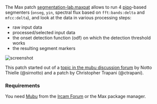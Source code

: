 The Max patch [segmentation-lab.maxpat](./segmentation-lab.maxpat) allows to run 4 [pipo](https://ismm.ircam.fr/pipo/)-based segmenters (`onseg`, `yin`, spectral flux based on `fft:bands:delta` and `mfcc:delta`), and look at the data in various processing steps:
- raw input data
- processed/selected input data
- the onset detection function (odf) on which the detection threshold works
- the resulting segment markers

![screenshot](https://discussion.forum.ircam.fr/uploads/default/original/2X/6/6fd77aad4eb94cb710d85ac2830cface90b24be6.png)

This patch started out of a [topic in the mubu discussion forum](https://discussion.forum.ircam.fr/t/onset-detection-based-on-mel-flux/22772/22) by Notto Thielle (@sirnotto) and a patch by Christopher Trapani (@ctrapani).

### Requirements
You need [Mubu](https://ircam-ismm.github.io/max-msp/mubu.html) from the [Ircam Forum](https://forum.ircam.fr/projects/detail/mubu/) or the Max package manager.
